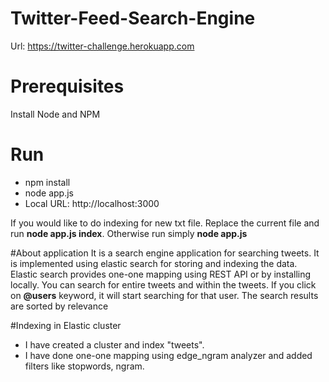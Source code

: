 # Twitter-Feed-Search-Engine

Url: https://twitter-challenge.herokuapp.com

# Prerequisites
Install Node and NPM

# Run
* npm install
* node app.js
* Local URL: http://localhost:3000

If you would like to do indexing for new txt file. Replace the current file and run **node app.js index**. 
Otherwise run simply **node app.js**

#About application
It is a search engine application for searching tweets. It is implemented using elastic search for storing and indexing the data. Elastic search provides one-one mapping using REST API or by installing locally. You can search for entire tweets and within the tweets. If you click on **@users** keyword, it will start searching for that user. The search results are sorted by relevance

#Indexing in Elastic cluster
* I have created a cluster and index "tweets".
* I have done one-one mapping using edge_ngram analyzer and added filters like stopwords, ngram.
